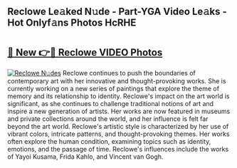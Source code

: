 ## Reclowe Le𝚊ked N𝚞de - Part-YGA Video Le𝚊ks - Hot Onlyf𝚊ns Photos HcRHE

# <h2><a href="http://ab3103.deff.icu/?id=Reclowe">🔗 New 👉🔴 Reclowe VIDEO Photos</a></h2>

[![Reclowe N𝚞des](https://i.imgur.com/rIISA9y.gif)](http://ab3103.deff.icu/?id=Reclowe)
Reclowe continues to push the boundaries of contemporary art with her innovative and thought-provoking works. She is currently working on a new series of paintings that explore the theme of memory and its relationship to identity. Reclowe's impact on the art world is significant, as she continues to challenge traditional notions of art and inspire a new generation of artists. Her works are now featured in museums and private collections around the world, and her influence is felt far beyond the art world. Reclowe's artistic style is characterized by her use of vibrant colors, intricate patterns, and thought-provoking themes. Her works often explore the human condition, examining topics such as identity, emotions, and the passage of time. Reclowe's influences include the works of Yayoi Kusama, Frida Kahlo, and Vincent van Gogh.
